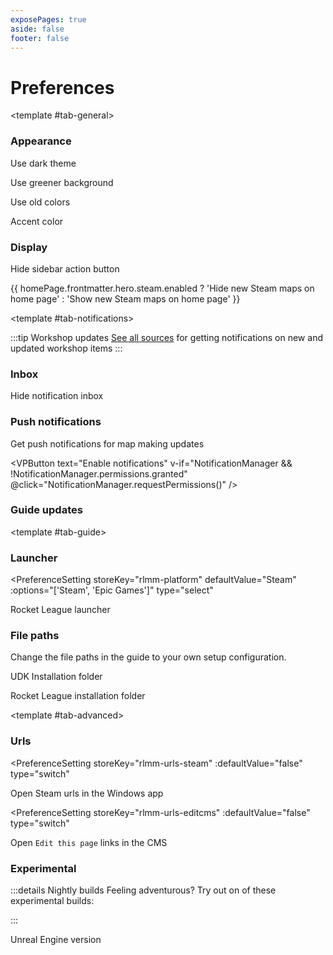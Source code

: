 ```yaml
---
exposePages: true
aside: false
footer: false
---
```


# Preferences

<script setup>
import { useCssVar } from '@vueuse/core'
import { useNotifications, useStorage, ListWindow, WatchSubscriptionManager } from '../../lib/'

const NotificationManager = useNotifications()
const storage = useStorage()

import { __pageData as homePage } from './index.md'
</script>

<TabsWindow :activeTabStyle="{ backgroundColor: 'var(--vp-c-bg-soft)' }" :tabs="['general', 'notifications', 'guide', 'advanced']">

<template #tab-general>

### Appearance

<PreferenceSetting :isAppearance="true" storeKey="">

Use dark theme
</PreferenceSetting>

<PreferenceSetting storeKey="rlmm-bg-green" documentClassToToggle="green-bg">

Use greener background
</PreferenceSetting>

<PreferenceSetting storeKey="rlmm-bg-legacy" documentClassToToggle="legacy-colors" :defaultValue="true">

Use old colors
</PreferenceSetting>

<PreferenceSetting storeKey="rlmm-accent-color" type="color" cssVariable="--vp-c-brand-1">

Accent color
</PreferenceSetting>

### Display

<PreferenceSetting storeKey="rlmm-hide-action">

Hide sidebar action button
</PreferenceSetting>

<PreferenceSetting storeKey="rlmm-home-hidesteam">

{{ homePage.frontmatter.hero.steam.enabled
    ? 'Hide new Steam maps on home page'
    : 'Show new Steam maps on home page'
}}
</PreferenceSetting>
</template>

<template #tab-notifications>

:::tip Workshop updates
[See all sources](https://swagbot.pages.dev/feeds) for getting notifications on new and updated workshop items
:::

### Inbox

<PreferenceSetting storeKey="rlmm-hide-navinbox">

Hide notification inbox
</PreferenceSetting>

### Push notifications

Get push notifications for map making updates

<VPButton
    text="Enable notifications"
    v-if="NotificationManager && !NotificationManager.permissions.granted"
    @click="NotificationManager.requestPermissions()"
/>
<div v-else-if="NotificationManager">
<VPButton
    text="Send test notification"
    theme="alt"
    v-if="NotificationManager.hasPermission"
    @click="NotificationManager.showNotification('Notification', {
        icon: '/icons/logo_rlmm_round_144.png',
        body: 'Your notifications are working'
    })"
/>

### Guide updates

<WatchSubscriptionManager
    :subscription="{}"
    :settings="{
        watchAll: { text: 'On any changed file', key: 'rlmm-push-all' },
        watchPages: {
            title: 'Watch individual pages',
            description: 'Get only a notification when one of the selected pages is updated',
            prefix: 'rlmm-page-',
        }
    }"
/>

</div>
</template>

<template #tab-guide>

### Launcher

<PreferenceSetting
    storeKey="rlmm-platform"
    defaultValue="Steam"
    :options="['Steam', 'Epic Games']"
    type="select"
>

Rocket League launcher
</PreferenceSetting>

### File paths

Change the file paths in the guide to your own setup configuration.

<PreferenceSetting storeKey="rlmm-path-udk" defaultValue="C:\UDK\RLMM\" type="input">

UDK Installation folder
</PreferenceSetting>

<PreferenceSetting storeKey="rlmm-path-rl" defaultValue="C:\Games\SteamApps\common\rocketleague\" type="input">

Rocket League installation folder
</PreferenceSetting>

</template>

<template #tab-advanced>

### Urls

<PreferenceSetting
    storeKey="rlmm-urls-steam"
    :defaultValue="false"
    type="switch"
>

Open Steam urls in the Windows app
</PreferenceSetting>

<PreferenceSetting
    storeKey="rlmm-urls-editcms"
    :defaultValue="false"
    type="switch"
>

Open `Edit this page` links in the CMS
</PreferenceSetting>

### Experimental

:::details Nightly builds
Feeling adventurous? Try out on of these experimental builds:

<ListWindow :groupByCategory="true" categoryKey="environment" dataUrl="https://docs.rocketleaguemapmaking.workers.dev/deployments">
    <template #default="{ item }">
        <VPLink :href="item.url" :noIcon="true">
            <ActionBlock>
                <template #left>
                    {{ item.branch }}@{{ item.id }}
                </template>
            </ActionBlock>
        </VPLink>
    </template>
</ListWindow>
:::

<PreferenceSetting storeKey="rlmm-use-editor" defaultValue="UDK" type="select" :options="['UDK']">

Unreal Engine version
</PreferenceSetting>

</template>

</TabsWindow>
